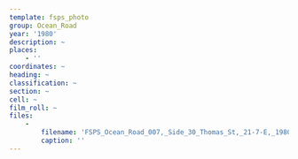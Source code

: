 ```yaml
---
template: fsps_photo
group: Ocean_Road
year: '1980'
description: ~
places:
    - ''
coordinates: ~
heading: ~
classification: ~
section: ~
cell: ~
film_roll: ~
files:
    -
        filename: 'FSPS_Ocean_Road_007,_Side_30_Thomas_St,_21-7-E,_1980.png'
        caption: ''
---
```

